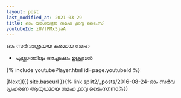 ```yaml
---
layout: post
last_modified_at: 2021-03-29
title: ഓം യാഗയഭുജ നമഹ ൧൦൮ ടൈംസ്
youtubeId: zUVlPMx5jaA
---
```

 
 
 ഓം സർവാശ്രയയ കരമായ നമഹ 
 
 -  എല്ലാത്തിലും അച്ചടക്കം ഉള്ളവൻ 
 
  
 
  
 
 
 
 
 
 


{% include youtubePlayer.html id=page.youtubeId %}
 
[Next]({{ site.baseurl }}{% link  split2/_posts/2016-08-24-ഓം സർവ പ്രഹരണ ആയുധമായ നമഹ ൧൦൮ ടൈംസ്.md%})
 
